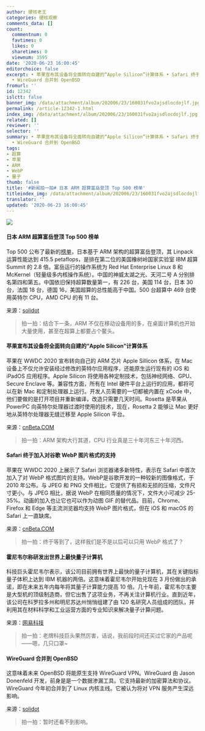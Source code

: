 ```yaml
---
author: 硬核老王
categories: 硬核观察
comments_data: []
count:
  commentnum: 0
  favtimes: 0
  likes: 0
  sharetimes: 0
  viewnum: 3595
date: '2020-06-23 16:00:45'
editorchoice: false
excerpt: • 苹果宣布其设备将全面转向自建的“Apple Silicon”计算体系 • Safari 终于加入对谷歌 WebP 图片格式的支持 • 霍尼韦尔称研发出世界上最快量子计算机
  • WireGuard 合并到 OpenBSD
fromurl: ''
id: 12342
islctt: false
banner_img: /data/attachment/album/202006/23/160031fvo2ajsdlocdojlf.jpg
permalink: /article-12342-1.html
index_img: /data/attachment/album/202006/23/160031fvo2ajsdlocdojlf.jpg
related: []
reviewer: ''
selector: ''
summary: • 苹果宣布其设备将全面转向自建的“Apple Silicon”计算体系 • Safari 终于加入对谷歌 WebP 图片格式的支持 • 霍尼韦尔称研发出世界上最快量子计算机
  • WireGuard 合并到 OpenBSD
tags:
- 超算
- 苹果
- ARM
- WebP
- 量子
thumb: false
title: '#新闻拍一拍# 日本 ARM 超算富岳登顶 Top 500 榜单'
titleindex_img: /data/attachment/album/202006/23/160031fvo2ajsdlocdojlf.jpg
translator: ''
updated: '2020-06-23 16:00:45'
---
```


![](/data/attachment/album/202006/23/160031fvo2ajsdlocdojlf.jpg)


#### 日本 ARM 超算富岳登顶 Top 500 榜单


Top 500 公布了最新的[榜单](https://www.top500.org/news/japan-captures-top500-crown-arm-powered-supercomputer/)，日本基于 ARM 架构的超算富岳登顶，其 Linpack 运算性能达到 415.5 petaflops，是排在第二位的美国橡树岭国家实验室 IBM 超算 Summit 的 2.8 倍。富岳运行的操作系统为 Red Hat Enterprise Linux 8 和 McKernel（轻量级多内核操作系统）。中国的神威太湖之光、天河二号 A 分别排名第四和第五。中国依旧保持超算数量第一，有 226 台，美国 114 台，日本 30 台，法国 18 台，德国 16，美国超算的总性能高于中国。500 台超算中 469 台使用英特尔 CPU，AMD CPU 的有 11 台。


来源：[solidot](https://www.solidot.org/story?sid=64744)



> 
> 拍一拍：结合下一条，ARM 不仅在移动设备用的多，在桌面计算机也开始大量使用，甚至在超算上都要占个鳌头。
> 
> 
> 


#### 苹果宣布其设备将全面转向自建的“Apple Silicon”计算体系


苹果在 WWDC 2020 宣布转向自己的 ARM 芯片 Apple Sillicon 体系，在 Mac 设备上不仅允许安装经过修改的英特尔应用程序，还能原生运行现有的 iOS 和 iPadOS 应用程序。Apple Silicon 将使用各种定制技术，包括神经网络、GPU、Secure Enclave 等。兼容性方面，所有在 Intel 硬件平台上运行的应用，都将可以在新 Mac 和定制处理器上运行。开发人员需要的一切都被内置在 xCode 中，他们要做的是打开项目并重新编译，改造只需要几天时间。Rosetta 是苹果从 PowerPC 向英特尔处理器过渡时使用的技术，现在，Rosetta 2 能够让 Mac 更好地从英特尔处理器无缝迁移至 Apple Silicon 平台。


来源：[cnBeta.COM](https://www.cnbeta.com/articles/tech/994279.htm)



> 
> 拍一拍：ARM 架构大行其道，CPU 行业真是三十年河东三十年河西。
> 
> 
> 


#### Safari 终于加入对谷歌 WebP 图片格式的支持


苹果在 WWDC 2020 上展示了 Safari 浏览器诸多新特性，表示在 Safari 中首次加入了对 WebP 格式图片的支持。WebP是谷歌开发的一种较新的图像格式，于 2010 年公布。与 JPEG 和 PNG 文件相比，它提供了有损和无损的压缩，文件尺寸更小。与 JPEG 相比，据说 WebP 在相同质量的情况下，文件大小可减少 25-35%。动画的加入也让它也可以作为动图 GIF 的替代品。目前，Chrome、Firefox 和 Edge 等主流浏览器均支持 WebP 图片格式，但在 iOS 和 macOS 的 Safari 上一直缺席。


来源：[cnBeta.COM](https://www.cnbeta.com/articles/tech/994527.htm)



> 
> 拍一拍：终于等到了，这样我们是不是以后可以只用 WebP 格式了？
> 
> 
> 


#### 霍尼韦尔称研发出世界上最快量子计算机


科技巨头霍尼韦尔表示，该公司目前拥有世界上最快的量子计算机，其在关键指标量子体积上达到 IBM 机器的两倍。这意味着霍尼韦尔开始兑现在 3 月份做出的承诺，即在未来五年内每年将其量子计算能力提高 10 倍。几十年前，霍尼韦尔主要是大型机的顶级制造商，但它出售了这项业务，不再关注计算机行业。直到近年，该公司在科罗拉多州和明尼苏达州悄悄组建了由 120 名研究人员组成的团队，并利用其在材料科学和工业运营方面的专业知识来解决量子计算问题。


来源：[网易科技](https://www.cnbeta.com/articles/science/994433.htm)



> 
> 拍一拍：老牌科技巨头果然厉害，话说，我前段时间还买过它家的产品呢——嗯，几只口罩~
> 
> 
> 


#### WireGuard 合并到 OpenBSD


这意味着未来 OpenBSD 将能原生支持 WireGuard VPN。WireGuard 由 Jason Donenfeld 开发，前身是是一个数据渗漏工具。它支持最新的加密算法和协议。WireGuard 今年初合并到了 Linux 内核主线。它被认为将对 VPN 服务产生深远影响。


来源：[solidot](https://www.solidot.org/story?sid=64733)



> 
> 拍一拍：暂时还看不到影响。
> 
> 
>